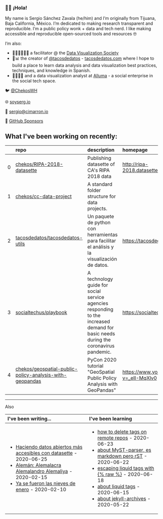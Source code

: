 ### 👋🏼 ¡Hola! 

My name is Sergio Sánchez Zavala (he/him) and I’m originally from Tijuana, Baja California, México. I’m dedicated to making research transparent and reproducible. I’m a public policy wonk + data and tech nerd. I like making accessible and reproducible open-sourced tools and resources 🤓

I’m also:

- 🧑🏼‍🎨🧑🏼‍🏫 a facilitator @ the [Data Visualization Society](https://datavisualizationsociety.com/)
- 🌮📊 the creator of [@tacosdedatos](https://twitter.com/tacosdedatos/) - [tacosdedatos.com](https://tacosdedatos.com/) where I hope to build a place to learn data analysis and data visualization best practices, techniques, and knowledge in Spanish.
- 🧑🏼‍🔬🎨 and a data visualization analyst at [Alluma](https://alluma.org/) - a social enterprise in the social tech space.

🐦 [@ChekosWH](https://www.twitter.com/chekoswh/)

🌐 [soyserg.io](https://soyserg.io/)

📧 sergio@cimarron.io

💓 [GitHub Sponsors](https://github.com/sponsors/chekos)

## What I've been working on recently:
<!-- most_recent_repos -->
|    | repo                                                                                                                                  | description                                                                                                                        | homepage                                    |
|---:|:--------------------------------------------------------------------------------------------------------------------------------------|:-----------------------------------------------------------------------------------------------------------------------------------|:--------------------------------------------|
|  0 | [chekos/RIPA-2018-datasette](https://github.com/chekos/RIPA-2018-datasette)                                                           | Publishing datasette of CA's RIPA 2018 data                                                                                        | http://ripa-2018.datasettes.cimarron.io/    |
|  1 | [chekos/cc-data-project](https://github.com/chekos/cc-data-project)                                                                   | A standard folder structure for data projects.                                                                                     |                                             |
|  2 | [tacosdedatos/tacosdedatos-utils](https://github.com/tacosdedatos/tacosdedatos-utils)                                                 | Un paquete de python con herramientas para facilitar el análisis y la visualización de datos.                                      | https://tacosdedatos-utils.rtfd.io          |
|  3 | [socialtechus/playbook](https://github.com/socialtechus/playbook)                                                                     | A technology guide for social service agencies responding to the increased demand for basic needs during the coronavirus pandemic. | https://socialtech.us/playbook              |
|  4 | [chekos/geospatial-public-policy-analysis-with-geopandas](https://github.com/chekos/geospatial-public-policy-analysis-with-geopandas) | PyCon 2020 tutorial "GeoSpatial Public Policy Analysis with GeoPandas"                                                             | https://www.youtube.com/watch?v=_eII-MqXlv0 |
<!-- most_recent_repos -->
***
Also
<!-- most_recent_entries -->

|  I've been writing...   |   I've been learning    |
|:------------------------|:------------------------|
| <ul><li>[Haciendo datos abiertos más accesibles con datasette](https://chekos.dev/datasette/datos%20abiertos/2020/06/25/haciendo-datos-abiertos-mas-accesibles-con-datasette/) - 2020-06-25<li>[Alemán: Alemalacra Alemalandro Alemaliya](https://chekos.dev/hip%20hop/aleman/2020/02/15/aleman-alemaniaco-alemalandro-alemaliya/) - 2020-02-15<li>[Ya se fueron las nieves de enero](https://chekos.dev/personal/2020/02/10/las-nieves-de-enero/) - 2020-02-10</ul>  | <ul><li>[how to delete tags on remote repos](https://til.soyserg.io/deleting-remote-tags-on-git/) - 2020-06-23<li>[about MyST-parser, es markdown pero rST](https://til.soyserg.io/about-myst-parser/) - 2020-06-22<li>[escaping liquid tags with {% raw %}](https://til.soyserg.io/escaping-liquid-tags/) - 2020-06-18<li>[about liquid tags](https://til.soyserg.io/liquid-tags-cheasheet/) - 2020-06-15<li>[about jekyll-archives](https://til.soyserg.io/jekyll-archives/) - 2020-05-22</ul>  |

<!-- most_recent_entries -->